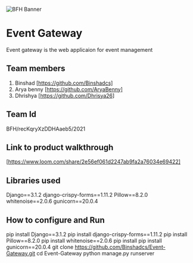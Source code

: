 ![BFH Banner](https://trello-attachments.s3.amazonaws.com/542e9c6316504d5797afbfb9/542e9c6316504d5797afbfc1/39dee8d993841943b5723510ce663233/Frame_19.png)
# Event Gateway
Event gateway is the web applicaion for event management 
## Team members
1. Binshad [https://github.com/Binshadcs]
2. Arya benny [https://github.com/AryaBenny]
3. Dhrishya [https://github.com/Dhrisya26]
## Team Id
BFH/recKqryXzDDHAaeb5/2021
## Link to product walkthrough
[https://www.loom.com/share/2e56ef061d2247ab9fa2a76034e69422]

## Libraries used
Django==3.1.2
django-crispy-forms==1.11.2
Pillow==8.2.0
whitenoise==2.0.6
gunicorn==20.0.4
## How to configure and Run
pip install Django==3.1.2
pip install django-crispy-forms==1.11.2
pip install Pillow==8.2.0
pip install whitenoise==2.0.6
pip install
pip install gunicorn==20.0.4
git clone https://github.com/Binshadcs/Event-Gateway.git
cd Event-Gateway
python manage.py runserver
